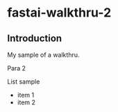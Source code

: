 # fastai-walkthru-2

## Introduction

My sample of a walkthru.

Para 2

List sample
- item 1
- item 2

